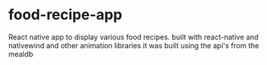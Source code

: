 # food-recipe-app
React native app to display various food recipes. built with react-native and nativewind and other animation libraries
it was built using the api's from the mealdb 
